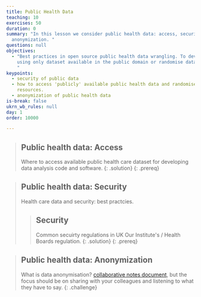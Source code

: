 ```yaml
---
title: Public Health Data
teaching: 10
exercises: 50
duration: 0
summary: "In this lesson we consider public health data: access, security,
  anonymization. "
questions: null
objectives:
  - "Best practices in open source public health data wrangling. To develop code
    using only dataset available in the public domain or randomise data sources.
    "
keypoints:
  - security of public data
  - how to access 'publicly' available public health data and randomised
    resources.
  - anonymization of public health data
is-break: false
ukrn_wb_rules: null
day: 1
order: 10000

---
```

> ## Public health data: Access
> Where to access available public health care dataset for developing data analysis code and software.
> {: .solution}
{: .prereq}

> ## Public health data: Security
> Health care data and security: best practcies.
> > ## Security
> > Common secuirty regulations in UK
> > Our Institute's / Health Boards regulation.
> {: .solution}
{: .prereq}

> ## Public health data: Anonymization
> What is data anonymisation?
> <a href="{{ site.collaborative_notes }}" target="_blank">collaborative notes document</a>,
> but the focus should be on sharing with your colleagues and listening to what they have to say.
{: .challenge}


